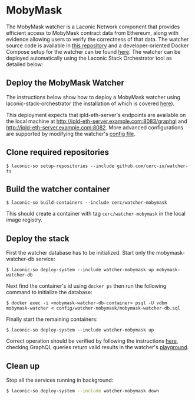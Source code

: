 # MobyMask

The MobyMask watcher is a Laconic Network component that provides efficient access to MobyMask contract data from Ethereum, along with evidence allowing users to verify the correctness of that data. The watcher source code is available in [this repository](https://github.com/cerc-io/watcher-ts/tree/main/packages/mobymask-watcher) and a developer-oriented Docker Compose setup for the watcher can be found [here](https://github.com/cerc-io/mobymask-watcher). The watcher can be deployed automatically using the Laconic Stack Orchestrator tool as detailed below:

## Deploy the MobyMask Watcher

The instructions below show how to deploy a MobyMask watcher using laconic-stack-orchestrator (the installation of which is covered [here](https://github.com/cerc-io/stack-orchestrator#user-mode)).

This deployment expects that ipld-eth-server's endpoints are available on the local machine at http://ipld-eth-server.example.com:8083/graphql and http://ipld-eth-server.example.com:8082. More advanced configurations are supported by modifying the watcher's [config file](../../config/watcher-mobymask/mobymask-watcher.toml).

## Clone required repositories

```
$ laconic-so setup-repositories --include github.com/cerc-io/watcher-ts
```

## Build the watcher container

```
$ laconic-so build-containers --include cerc/watcher-mobymask
```

This should create a container with tag `cerc/watcher-mobymask` in the local image registry.

## Deploy the stack

First the watcher database has to be initialized. Start only the mobymask-watcher-db service:

```
$ laconic-so deploy-system --include watcher-mobymask up mobymask-watcher-db
```

Next find the container's id using `docker ps` then run the following command to initialize the database:

```
$ docker exec -i <mobymask-watcher-db-container> psql -U vdbm mobymask-watcher < config/watcher-mobymask/mobymask-watcher-db.sql
```

Finally start the remaining containers:

```
$ laconic-so deploy-system --include watcher-mobymask up
```

Correct operation should be verified by following the instructions [here](https://github.com/cerc-io/mobymask-watcher/tree/main/mainnet-watcher-only#run), checking GraphQL queries return valid results in the watcher's [playground](http://127.0.0.1:3001/graphql).

## Clean up

Stop all the services running in background:

```bash
$ laconic-so deploy-system --include watcher-mobymask down
```
